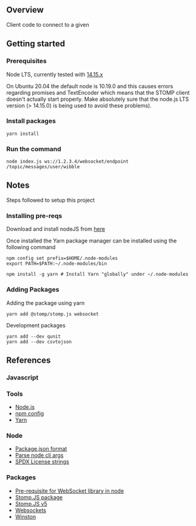 ## Overview

Client code to connect to a given 


## Getting started

### Prerequisites

Node LTS, currently tested with [14.15.x](https://nodejs.org/dist/v14.15.4/)

On Ubuntu 20.04 the default node is 10.19.0 and this causes errors regarding promises and TextEncoder
which means that the STOMP client doesn't actually start properly.  Make absolutely sure that the 
node.js LTS version (> 14.15.0) is being used to avoid these problems).


### Install packages


```
yarn install
```


### Run the command

```
node index.js ws://1.2.3.4/websocket/endpoint /topic/messages/user/wibble
```


## Notes

Steps followed to setup this project


### Installing pre-reqs

Download and install nodeJS from [here](https://nodejs.org/en/)

Once installed the Yarn package manager can be installed using 
the following command

```
npm config set prefix=$HOME/.node-modules
export PATH=$PATH:~/.node-modules/bin

npm install -g yarn # Install Yarn "globally" under ~/.node-modules
```


### Adding Packages

Adding the package using yarn

```
yarn add @stomp/stomp.js websocket
```

Development packages

```
yarn add --dev qunit
yarn add --dev csvtojson
```






## References

### Javascript



### Tools

* [Node.js](https://nodejs.org/en/)
* [npm config](https://docs.npmjs.com/cli/config)
* [Yarn](https://yarnpkg.com)



### Node

* [Package.json format](https://nodesource.com/blog/the-basics-of-package-json-in-node-js-and-npm/)
* [Parse node cli args](https://nodejs.org/en/knowledge/command-line/how-to-parse-command-line-arguments/)
* [SPDX License strings](https://spdx.org/licenses/)


### Packages

* [Pre-requisite for WebSocket library in node](https://stomp-js.github.io/guide/stompjs/rx-stomp/ng2-stompjs/pollyfils-for-stompjs-v5.html)
* [Stomp.JS package](https://www.npmjs.com/package/@stomp/stompjs)
* [Stomp.JS v5](https://stomp-js.github.io/guide/stompjs/using-stompjs-v5.html)
* [Websockets](https://www.npmjs.com/package/websocket)
* [Winston](https://github.com/winstonjs/winston)

